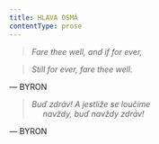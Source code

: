 ```yaml
---
title: HLAVA OSMÁ
contentType: prose
---
```


<section>

> _Fare thee well, and if for ever,_

> _Still for ever, fare thee well._

— BYRON

> _Buď zdráv! A jestliže se loučíme  
>      navždy, buď navždy zdráv!_

— BYRON

</section>
